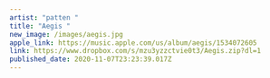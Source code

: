 ```yaml
---
artist: "patten "
title: "Aegis "
new_image: /images/aegis.jpg
apple_link: https://music.apple.com/us/album/aegis/1534072605
link: https://www.dropbox.com/s/mzu3yzzctvie0t3/Aegis.zip?dl=1
published_date: 2020-11-07T23:23:39.017Z
---
```


